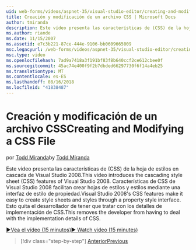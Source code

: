 ```yaml
---
uid: web-forms/videos/aspnet-35/visual-studio-editor/creating-and-modifying-a-css-file
title: Creación y modificación de un archivo CSS | Microsoft Docs
author: tmiranda
description: Este vídeo presenta las características de (CSS) de la hoja de estilos en cascada de Visual Studio 2008. Características de CSS de Visual Studio 2008 facilitan la tarea crear hojas de estilos un...
ms.author: riande
ms.date: 11/15/2007
ms.assetid: e7c3b221-87ce-444e-9106-bb0609665009
msc.legacyurl: /web-forms/videos/aspnet-35/visual-studio-editor/creating-and-modifying-a-css-file
msc.type: video
ms.openlocfilehash: 7ad9a7418a3f191bf83f8b640ccf2ce612cbee0f
ms.sourcegitcommit: 45ac74e400f9f2b7dbded66297730f6f14a4eb25
ms.translationtype: MT
ms.contentlocale: es-ES
ms.lasthandoff: 08/16/2018
ms.locfileid: "41838487"
---
```

<a name="creating-and-modifying-a-css-file"></a><span data-ttu-id="989f8-104">Creación y modificación de un archivo CSS</span><span class="sxs-lookup"><span data-stu-id="989f8-104">Creating and Modifying a CSS File</span></span>
====================
<span data-ttu-id="989f8-105">por [Todd Miranda](https://github.com/tmiranda)</span><span class="sxs-lookup"><span data-stu-id="989f8-105">by [Todd Miranda](https://github.com/tmiranda)</span></span>

<span data-ttu-id="989f8-106">Este vídeo presenta las características de (CSS) de la hoja de estilos en cascada de Visual Studio 2008.</span><span class="sxs-lookup"><span data-stu-id="989f8-106">This video introduces the cascading style sheet (CSS) features of Visual Studio 2008.</span></span> <span data-ttu-id="989f8-107">Características de CSS de Visual Studio 2008 facilitan crear hojas de estilos y estilos mediante una interfaz de estilo de propiedad.</span><span class="sxs-lookup"><span data-stu-id="989f8-107">Visual Studio 2008's CSS features make it easy to create style sheets and styles through a property style interface.</span></span> <span data-ttu-id="989f8-108">Esto quita el desarrollador de tener que tratar con los detalles de implementación de CSS.</span><span class="sxs-lookup"><span data-stu-id="989f8-108">This removes the developer from having to deal with the implementation details of CSS.</span></span>

[<span data-ttu-id="989f8-109">&#9654;Vea el vídeo (15 minutos)</span><span class="sxs-lookup"><span data-stu-id="989f8-109">&#9654; Watch video (15 minutes)</span></span>](https://channel9.msdn.com/Blogs/ASP-NET-Site-Videos/creating-and-modifying-a-css-file)

> [!div class="step-by-step"]
> [<span data-ttu-id="989f8-110">Anterior</span><span class="sxs-lookup"><span data-stu-id="989f8-110">Previous</span></span>](quick-tour-of-the-visual-studio-2008-integrated-development-environment.md)
